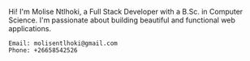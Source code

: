 Hi! I'm Molise Ntlhoki, a Full Stack Developer with a B.Sc. in Computer Science. I'm passionate about building beautiful and functional web applications.
   
    Email: molisentlhoki@gmail.com
    Phone: +26658542526

<!---
Molise-N/Molise-N is a ✨ special ✨ repository because its `README.md` (this file) appears on your GitHub profile.
You can click the Preview link to take a look at your changes.
--->

